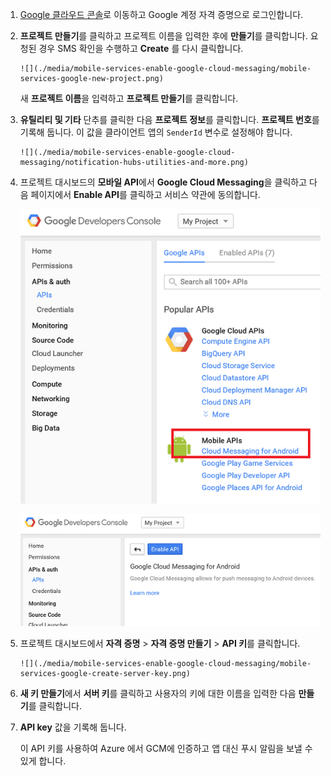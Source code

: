 
1. [Google 클라우드 콘솔](https://console.developers.google.com/project)로 이동하고 Google 계정 자격 증명으로 로그인합니다. 
2. **프로젝트 만들기**를 클릭하고 프로젝트 이름을 입력한 후에 **만들기**를 클릭합니다. 요청된 경우 SMS 확인을 수행하고 **Create** 를 다시 클릭합니다.
   
       ![](./media/mobile-services-enable-google-cloud-messaging/mobile-services-google-new-project.png)   
   
     새 **프로젝트 이름**을 입력하고 **프로젝트 만들기**를 클릭합니다.
3. **유틸리티 및 기타** 단추를 클릭한 다음 **프로젝트 정보**를 클릭합니다. **프로젝트 번호**를 기록해 둡니다. 이 값을 클라이언트 앱의 `SenderId` 변수로 설정해야 합니다.
   
       ![](./media/mobile-services-enable-google-cloud-messaging/notification-hubs-utilities-and-more.png)
4. 프로젝트 대시보드의 **모바일 API**에서 **Google Cloud Messaging**을 클릭하고 다음 페이지에서 **Enable API**를 클릭하고 서비스 약관에 동의합니다. 
   
    ![GCM 사용 설정](./media/mobile-services-enable-google-cloud-messaging/enable-GCM.png)
   
    ![GCM 사용 설정](./media/mobile-services-enable-google-cloud-messaging/enable-gcm-2.png) 
5. 프로젝트 대시보드에서 **자격 증명** > **자격 증명 만들기** > **API 키**를 클릭합니다. 
   
       ![](./media/mobile-services-enable-google-cloud-messaging/mobile-services-google-create-server-key.png)
6. **새 키 만들기**에서 **서버 키**를 클릭하고 사용자의 키에 대한 이름을 입력한 다음 **만들기**를 클릭합니다.
7. **API key** 값을 기록해 둡니다.
   
    이 API 키를 사용하여 Azure 에서 GCM에 인증하고 앱 대신 푸시 알림을 보낼 수 있게 합니다.



<!--HONumber=Nov16_HO2-->


